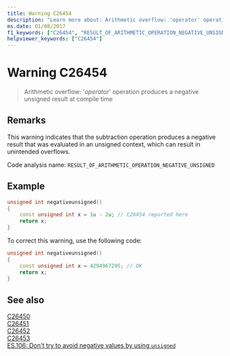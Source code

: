 ```yaml
---
title: Warning C26454
description: "Learn more about: Arithmetic overflow: 'operator' operation produces a negative unsigned result at compile time"
ms.date: 01/08/2017
f1_keywords: ["C26454", "RESULT_OF_ARITHMETIC_OPERATION_NEGATIVE_UNSIGNED"]
helpviewer_keywords: ["C26454"]
---
```

# Warning C26454

> Arithmetic overflow: '*operator*' operation produces a negative unsigned result at compile time

## Remarks

This warning indicates that the subtraction operation produces a negative result that was evaluated in an unsigned context, which can result in unintended overflows.

Code analysis name: `RESULT_OF_ARITHMETIC_OPERATION_NEGATIVE_UNSIGNED`

## Example

```cpp
unsigned int negativeunsigned()
{
    const unsigned int x = 1u - 2u; // C26454 reported here
    return x;
}
```

To correct this warning, use the following code:

```cpp
unsigned int negativeunsigned()
{
    const unsigned int x = 4294967295; // OK
    return x;
}
```

## See also

[C26450](c26450.md)\
[C26451](c26451.md)\
[C26452](c26452.md)\
[C26453](c26453.md)\
[ES.106: Don't try to avoid negative values by using `unsigned`](https://isocpp.github.io/CppCoreGuidelines/CppCoreGuidelines#Res-nonnegative)

